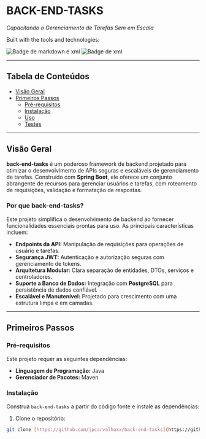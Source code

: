 # BACK-END-TASKS

*Capacitando o Gerenciamento de Tarefas Sem em Escala*

Built with the tools and technologies:

![Badge de markdown e xml](https://img.shields.io/badge/markdown-000000?style=for-the-badge&logo=markdown&logoColor=white) ![Badge de xml](https://img.shields.io/badge/xml-000000?style=for-the-badge&logo=xml&logoColor=white)

---

## Tabela de Conteúdos

* [Visão Geral](#visão-geral)
* [Primeiros Passos](#primeiros-passos)
  * [Pré-requisitos](#pré-requisitos)
  * [Instalação](#instalação)
  * [Uso](#uso)
  * [Testes](#testes)

---

## Visão Geral

**back-end-tasks** é um poderoso framework de backend projetado para otimizar o desenvolvimento de APIs seguras e escaláveis de gerenciamento de tarefas. Construído com **Spring Boot**, ele oferece um conjunto abrangente de recursos para gerenciar usuários e tarefas, com roteamento de requisições, validação e formatação de respostas.

### Por que back-end-tasks?

Este projeto simplifica o desenvolvimento de backend ao fornecer funcionalidades essenciais prontas para uso. As principais características incluem:

* **Endpoints da API:** Manipulação de requisições para operações de usuário e tarefas.
* **Segurança JWT:** Autenticação e autorização seguras com gerenciamento de tokens.
* **Arquitetura Modular:** Clara separação de entidades, DTOs, serviços e controladores.
* **Suporte a Banco de Dados:** Integração com **PostgreSQL** para persistência de dados confiável.
* **Escalável e Manutenível:** Projetado para crescimento com uma estrutura limpa e em camadas.

---

## Primeiros Passos

### Pré-requisitos

Este projeto requer as seguintes dependências:

* **Linguagem de Programação:** Java
* **Gerenciador de Pacotes:** Maven

### Instalação

Construa `back-end-tasks` a partir do código fonte e instale as dependências:

1. Clone o repositório:
```sh
git clone [https://github.com/jpcarvalhoxx/back-end-tasks](https://github.com/jpcarvalhoxx/back-end-tasks)

